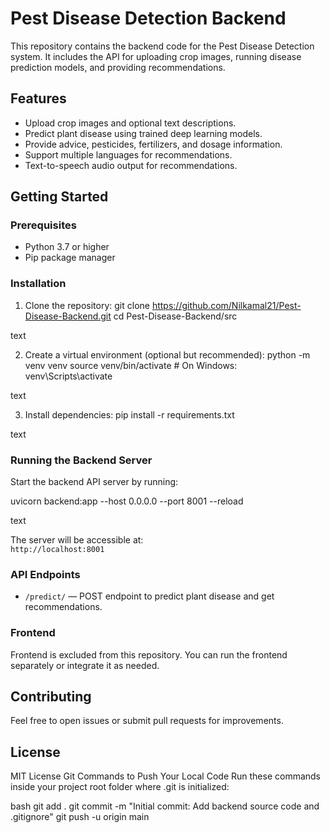 # Pest Disease Detection Backend

This repository contains the backend code for the Pest Disease Detection system. It includes the API for uploading crop images, running disease prediction models, and providing recommendations.

## Features

- Upload crop images and optional text descriptions.
- Predict plant disease using trained deep learning models.
- Provide advice, pesticides, fertilizers, and dosage information.
- Support multiple languages for recommendations.
- Text-to-speech audio output for recommendations.

## Getting Started

### Prerequisites

- Python 3.7 or higher
- Pip package manager

### Installation

1. Clone the repository:
git clone https://github.com/Nilkamal21/Pest-Disease-Backend.git
cd Pest-Disease-Backend/src

text

2. Create a virtual environment (optional but recommended):
python -m venv venv
source venv/bin/activate # On Windows: venv\Scripts\activate

text

3. Install dependencies:
pip install -r requirements.txt

text

### Running the Backend Server

Start the backend API server by running:

uvicorn backend:app --host 0.0.0.0 --port 8001 --reload

text

The server will be accessible at:  
`http://localhost:8001`

### API Endpoints

- `/predict/` — POST endpoint to predict plant disease and get recommendations.

### Frontend

Frontend is excluded from this repository. You can run the frontend separately or integrate it as needed.

## Contributing

Feel free to open issues or submit pull requests for improvements.

## License

MIT License
Git Commands to Push Your Local Code
Run these commands inside your project root folder where .git is initialized:

bash
git add .
git commit -m "Initial commit: Add backend source code and .gitignore"
git push -u origin main